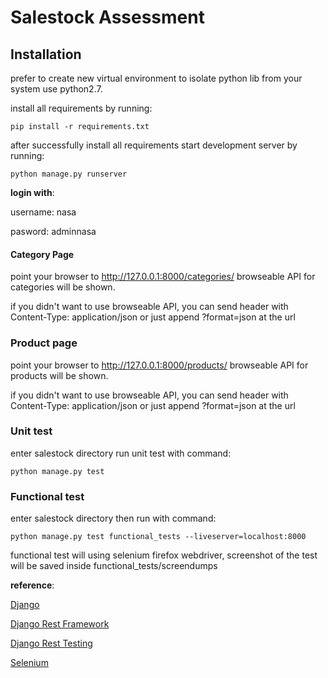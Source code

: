 # Salestock Assessment
## Installation

prefer to create new virtual environment to isolate python lib from your system
use python2.7.

install all requirements by running:
```
pip install -r requirements.txt
```

after successfully install all requirements start development server by running:
```
python manage.py runserver
```
**login with**:

username: nasa

pasword: adminnasa

#### Category Page
point your browser to http://127.0.0.1:8000/categories/
browseable API for categories will be shown.

if you didn't want to use browseable API, you can send header with Content-Type: application/json or just append ?format=json at the url

### Product page
point your browser to http://127.0.0.1:8000/products/
browseable API for products will be shown.

if you didn't want to use browseable API, you can send header with Content-Type: application/json or just append ?format=json at the url

### Unit test
enter salestock directory
run unit test with command:
```
python manage.py test
```

### Functional test
enter salestock directory
then run with command:
```
python manage.py test functional_tests --liveserver=localhost:8000
```
functional test will using selenium firefox webdriver, screenshot of the test will be saved inside functional_tests/screendumps

**reference**:

[Django](http://djangoproject.com/)

[Django Rest Framework](http://www.django-rest-framework.org/)

[Django Rest Testing](http://www.django-rest-framework.org/api-guide/testing/)

[Selenium](http://selenium-python.readthedocs.io/)
